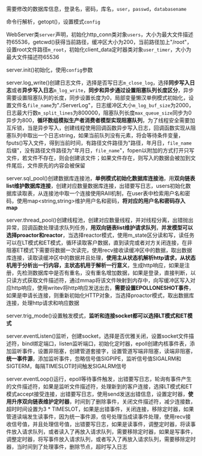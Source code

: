 需要修改的数据库信息，登录名，密码，库名，`user`，`passwd`，`databasename`

命令行解析，getopt()，设置模式`config`

WebServer类`server`声明，初始化http_conn类对象`users`，大小为最大文件描述符65536，getcwd()获得当前路径，缓冲区大小为200，当前路径加上"/root"，设置root文件路径`m_root`，初始化client_data定时器类对象`user_timer`，大小为最大文件描述符65536

server.init()初始化，使用`config`参数

server.log_write()创建日志文件，选择是否写日志`m_close_log`，选择**同步写入日志**或者**异步写入日志**`m_log_write`，**同步和异步通过设置阻塞队列长度区分**，异步需要设置阻塞队列的长度，同步设置长度为0，局部变量懒汉单例模式初始化，设置文件名`file_name`为"./ServerLog"，日志缓冲区大小`m_log_buf_size`为2000，日志最大行数`m_split_lines`为800000，阻塞队列长度`max_queue_size`同步为0异步为800，**循环数组模拟生产者消费者模型实现阻塞队列**，为了线程安全需要加互斥锁，当是异步写入，创建线程使用回调函数异步写入日志，回调函数实现从阻塞队列中取出一个日志string，如果当前队列没有元素，将会等待条件变量，fputs()写入文件，得到当前时间，有路径文件路径为"路径，年月日，`file_name`后缀"，没有路径文件路径为"年月日，`file_name`"，fopen以附加的方式打开只写文件，若文件不存在，则会创建该文件；如果文件存在，则写入的数据会被加到文件尾后，文件原先的内容会被保留

server.sql_pool()创建数据库连接池，**单例模式初始化数据库连接池**，用**双向链表list维护数据库连接**，创建对应数量数据库连接，出错要写日志，users初始化数据库读取表，从连接池中取一个连接使用RAII机制，在user表中检索用户名和密码，使用map<string,string>维护用户名和密码，**将对应的用户名和密码存入map**

server.thread_pool()创建线程池，创建对应数量线程，并对线程分离，出错抛出异常，回调函数处理请求队列任务，**用双向链表list维护请求队列**，**并发模型可以选择proactor和reactor**，当选择reactor模式，使用m_state区分读和写，读任务可以在LT模式和ET模式，循环读取客户数据，直到读完或者对方关闭连接，在非阻塞ET模式下需要将数据一次读完，使用recv接收读缓冲区中的数据，取出数据库连接，读取读缓冲区中的数据并且处理，**使用主从状态机解析http请求，从状态机用于分析出一行内容，主状态机用于解析一行意义**，生成http响应，如果是注册，先检测数据库中是否有重名，没有重名增加数据，如果是登录，直接判断，以只读方式获取文件描述符，通过mmap将该文件映射到内存中，向写缓冲区写入对应http响应，使用writev将http响应发送出去，**需要设置EPOLLONESHOT事件**，如果是申请长连接，则重新初始化HTTP对象，当选择proactor模式，取出数据库连接，处理http请求和响应数据

server.trig_mode()设置触发模式，**监听和连接socket都可以选择LT模式和ET模式**

server.eventListen()监听，创建socket，选择是否优雅关闭，设置socket文件描述符，bind绑定端口，listen监听端口，初始化定时器，epoll创建内核事件表，添加监听事件，设置非阻塞，创建管道套接字，设置管道写端非阻塞，读端非阻塞，**统一事件源**，添加监听事件，忽略信号值SIGPIPE，监听信号值SIGALRM和SIGTERM，每隔TIMESLOT时间触发SIGALRM信号

server.eventLoop()运行，epoll等待事件触发，出错要写日志，轮询有事件产生的文件描述符，如果是监听文件描述符，处理新到的客户连接，选择LT模式和ET模式accept接受连接，出错要写日志，使用send发送出错信息，设置定时器，**使用升序双向链表维护定时器**，时间到了删除事件，关闭文件描述符，减少连接数，超时时间设置为3 * TIMESLOT，如果是出错事件，关闭连接，移除定时器，如果管道读端发生读事件，因为统一事件源，信号处理当成读事件处理，使用recv接收信号值，并且处理信号值，出错要写日志，如果是读事件，调整定时器，将读事件放入请求队列，或者读入了再放入请求队列，需要移除定时器，如果是写事件，调整定时器，将写事件放入请求队列，或者写入了再放入请求队列，需要移除定时器，当时间到了处理事件，删除节点，超时写入日志